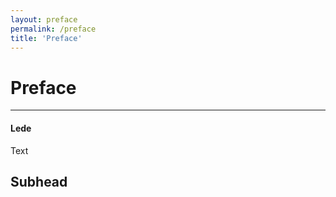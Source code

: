 ```yaml
---
layout: preface
permalink: /preface
title: 'Preface'
---
```


# Preface

***

#### Lede

Text

## Subhead